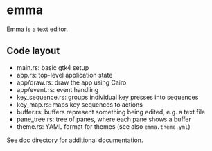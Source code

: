 # emma

Emma is a text editor.

## Code layout

- main.rs: basic gtk4 setup
- app.rs: top-level application state
- app/draw.rs: draw the app using Cairo
- app/event.rs: event handling
- key_sequence.rs: groups individual key presses into sequences
- key_map.rs: maps key sequences to actions
- buffer.rs: buffers represent something being edited, e.g. a text file
- pane_tree.rs: tree of panes, where each pane shows a buffer
- theme.rs: YAML format for themes (see also `emma.theme.yml`)

See [doc](doc) directory for additional documentation.
